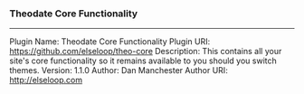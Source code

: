 ### Theodate Core Functionality

***   

Plugin Name: Theodate Core Functionality
Plugin URI: https://github.com/elseloop/theo-core
Description: This contains all your site's core functionality so it remains available to you should you switch themes.
Version: 1.1.0
Author: Dan Manchester
Author URI: http://elseloop.com